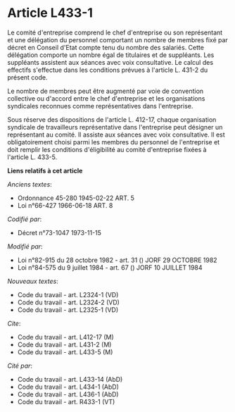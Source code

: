 # Article L433-1

Le comité d'entreprise comprend le chef d'entreprise ou son représentant et une délégation du personnel comportant un nombre
de membres fixé par décret en Conseil d'Etat compte tenu du nombre des salariés. Cette délégation comporte un nombre égal de
titulaires et de suppléants. Les suppléants assistent aux séances avec voix consultative. Le calcul des effectifs s'effectue
dans les conditions prévues à l'article L. 431-2 du présent code.

Le nombre de membres peut être augmenté par voie de convention collective ou d'accord entre le chef d'entreprise et les
organisations syndicales reconnues comme représentatives dans l'entreprise.

Sous réserve des dispositions de l'article L. 412-17, chaque organisation syndicale de travailleurs représentative dans
l'entreprise peut désigner un représentant au comité. Il assiste aux séances avec voix consultative. Il est obligatoirement
choisi parmi les membres du personnel de l'entreprise et doit remplir les conditions d'éligibilité au comité d'entreprise
fixées à l'article L. 433-5.

**Liens relatifs à cet article**

_Anciens textes_:

  - Ordonnance 45-280 1945-02-22 ART. 5
  - Loi n°66-427 1966-06-18 ART. 8

_Codifié par_:

  - Décret n°73-1047 1973-11-15

_Modifié par_:

  - Loi n°82-915 du 28 octobre 1982 - art. 31 () JORF 29 OCTOBRE 1982
  - Loi n°84-575 du 9 juillet 1984 - art. 67 () JORF 10 JUILLET 1984

_Nouveaux textes_:

  - Code du travail - art. L2324-1 (VD)
  - Code du travail - art. L2324-2 (VD)
  - Code du travail - art. L2325-1 (VD)

_Cite_:

  - Code du travail - art. L412-17 (M)
  - Code du travail - art. L431-2 (M)
  - Code du travail - art. L433-5 (M)

_Cité par_:

  - Code du travail - art. L433-14 (AbD)
  - Code du travail - art. L434-1 (AbD)
  - Code du travail - art. L436-1 (AbD)
  - Code du travail - art. R433-1 (VT)
